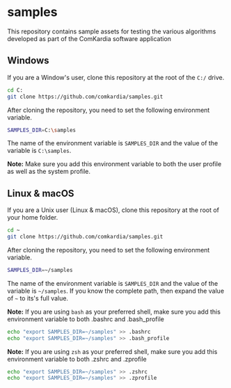 # samples
This repository contains sample assets for testing the various algorithms developed as part of the ComKardia software application

## Windows

If you are a Window's user, clone this repository at the root of the `C:/` drive.

```bash
cd C:
git clone https://github.com/comkardia/samples.git
```

After cloning the repository, you need to set the following environment variable.

```bash
SAMPLES_DIR=C:\samples
```

The name of the environment variable is `SAMPLES_DIR` and the value of the variable is `C:\samples`. 

**Note:** Make sure you add this environment variable to both the user profile as well as the system profile.

## Linux & macOS

If you are a Unix user (Linux & macOS), clone this repository at the root of your home folder.

```bash
cd ~
git clone https://github.com/comkardia/samples.git
```

After cloning the repository, you need to set the following environment variable.

```bash
SAMPLES_DIR=~/samples
```

The name of the environment variable is `SAMPLES_DIR` and the value of the variable is `~/samples`. If you know the complete path, then expand the value of `~` to its's full value.

**Note:** If you are using `bash` as your preferred shell, make sure you add this environment variable to both .bashrc and .bash_profile

```bash
echo "export SAMPLES_DIR=~/samples" >> .bashrc
echo "export SAMPLES_DIR=~/samples" >> .bash_profile
```

**Note:** If you are using `zsh` as your preferred shell, make sure you add this environment variable to both .zshrc and .zprofile

```bash
echo "export SAMPLES_DIR=~/samples" >> .zshrc
echo "export SAMPLES_DIR=~/samples" >> .zprofile
```

